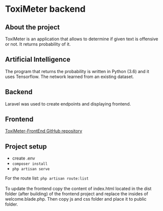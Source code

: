 # ToxiMeter backend

## About the project
ToxiMeter is an application that allows to determine if given text is offensive or not. It returns probability of it. 

## Artificial Intelligence
The program that returns the probability is written in Python (3.6) and it uses Tensorflow. The network learned from an existing dataset.

## Backend
Laravel was used to create endpoints and displaying frontend.

## Frontend
[ToxiMeter-FrontEnd GitHub repository](https://github.com/Talorvi/ToxiMeter-FrontEnd)

## Project setup
- create .env
- ```composer install```
- ```php artisan serve```

For the route list: ```php artisan route:list```<br /> <br />
To update the frontend copy the content of index.html located in the dist folder (after building) of the frontend project and replace
the insides of welcome.blade.php. Then copy js and css folder and place it to public folder.
